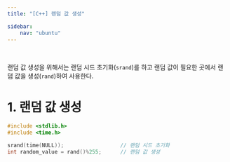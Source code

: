 ```yaml
---
title: "[C++] 랜덤 값 생성"

sidebar:
    nav: "ubuntu"
---
```


<br/>

랜덤 값 생성을 위해서는 랜덤 시드 초기화(`srand`)를 하고 랜덤 값이 필요한 곳에서 랜덤 값을 생성(`rand`)하여 사용한다.

# 1. 랜덤 값 생성

```cpp
#include <stdlib.h>
#include <time.h>

srand(time(NULL));                  // 랜덤 시드 초기화
int random_value = rand()%255;      // 랜덤 값 생성
```

<br/>


